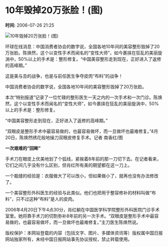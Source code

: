# 10年毁掉20万张脸！(图)

**时间:** 2006-07-26 21:25

![10年毁掉20万张脸！(图)](../../att/site1/20060726/xin_5407032621306801821770.jpg)

环球在线消息：中国消费者协会的数字说，全国各地10年间的美容整形毁掉了20万张脸。陈焕然，这个以变性手术而闻名的“变性大师”，如今裹挟在狂乱的美丽旋涡中，50%以上的手术是：整形修复。“中国美容整形走到现在，正好进入了返修的高峰期。”

这是美与丑的战争，也是与前任医生争夺皮肉“布料”的战争！

中国消费者协会的数字说，全国各地10年间的美容整形毁掉了20万张脸。

本次“特别报道”记录了一位忙碌的整形医生一天之内的一次手术和一次门诊。陈焕然，这个以变性手术而闻名的“变性大师”，如今裹挟在狂乱的美丽旋涡中，50%以上的手术是：整形修复。

“中国美容整形走到现在，正好进入了返修的高峰期。”

“双眼皮是整形手术中最容易做的，也最容易做坏，而一旦做坏也最难修复。”4月20日，陈焕然绣花般地操刀双眼皮修复手术。记者 南香红/图

**一次艰难的“回眸”**

手术刀在眼皮上优美地划了个弧线，紧挨着8年前的那一刀切下去。在记者看来，它们之间几乎没有什么区别，但肖红所有美的期望都在这一刀上。

一个裁缝的经验是：衣服做大了可以改小，但如果做小了，就再也没有办法修改了。

一个美容整形外科医生的经验与此类似。他们也把用于整容修补的材料叫做“布料”，只不过这种“布料”是人的皮肉。

2006年4月20日下午4点30分，肖红躺在中国医学科学院整形外科医院门诊手术室里。她将靠手术刀的切割弥补8年前的另一次手术。“双眼皮是整形手术中最容易做的，也最容易做坏，而一旦做坏也最难修复。”主刀医生陈焕然说。

版权保护：本网站登载的内容（包括文字、图片、多媒体资讯等）版权属中国日报网站独家所有，未经中国日报网站事先协议授权，禁止转载使用。